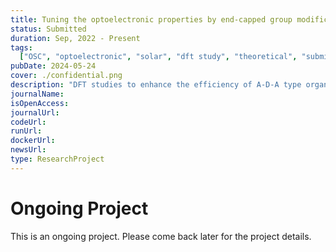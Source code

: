 ```yaml
---
title: Tuning the optoelectronic properties by end-capped group modification for efficient OSCs
status: Submitted
duration: Sep, 2022 - Present
tags:
  ["OSC", "optoelectronic", "solar", "dft study", "theoretical", "submitted"]
pubDate: 2024-05-24
cover: ./confidential.png
description: "DFT studies to enhance the efficiency of A-D-A type organic solar cells by end-capped group modification"
journalName:
isOpenAccess:
journalUrl:
codeUrl:
runUrl:
dockerUrl:
newsUrl:
type: ResearchProject
---
```


# Ongoing Project

This is an ongoing project. Please come back later for the project details.
